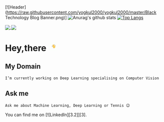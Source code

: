 [![Header](https://raw.githubusercontent.com/yogkul2000/yogkul2000/master/Black Technology Blog Banner.png)]
![Anurag's github stats](https://github-readme-stats.vercel.app/api?username=yogkul2000&show_icons=true&theme=dark)
[![Top Langs](https://github-readme-stats.vercel.app/api/top-langs/?username=yogkul2000&layout=compact&theme=dark)](https://github.com/anuraghazra/github-readme-stats)

<a href="https://github.com/anuraghazra/github-readme-stats">
  <img align="center" src="https://github-readme-stats.vercel.app/api/pin/?username=yogkul2000&repo=github-readme-stats" />
</a>
<a href="https://github.com/anuraghazra/convoychat">
  <img align="center" src="https://github-readme-stats.vercel.app/api/pin/?username=yogkul2000&repo=convoychat" />
</a>

# Hey,there  <img src="https://raw.githubusercontent.com/yogkul2000/yogkul2000/master/wave.gif" width="30px">


## My Domain
```bash
I’m currently working on Deep Learning specialising on Computer Vision problems.
```

## Ask me
```
Ask me about Machine Learning, Deep Learning or Tennis 😉
```

<!-- Actual text -->

You can find me on [![LinkedIn][3.2]][3].

<!-- Icons -->

[2.2]: https://raw.githubusercontent.com/MartinHeinz/MartinHeinz/master/linkedin-3-16.png (LinkedIn icon without padding)

<!-- Links to your social media accounts -->

[2]: https://www.linkedin.com/in/yogesh-kulkarni-b1572b169/
